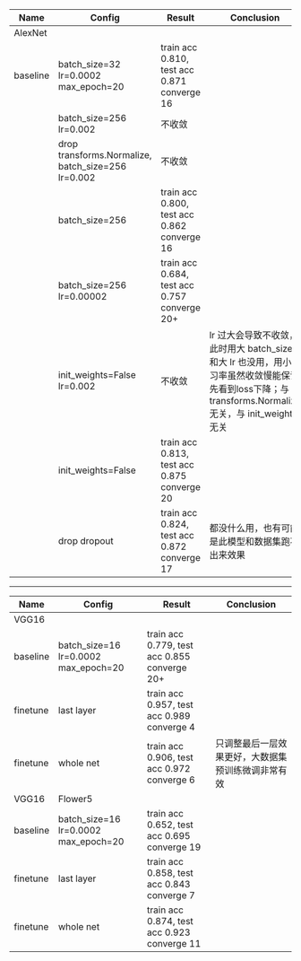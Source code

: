 | Name     | Config                                             | Result                                       | Conclusion                                                                                                                                            |
| -------- | -------------------------------------------------- | -------------------------------------------- | ----------------------------------------------------------------------------------------------------------------------------------------------------- |
| AlexNet  |                                                    |                                              |                                                                                                                                                       |
| baseline | batch_size=32 lr=0.0002 max_epoch=20               | train acc 0.810, test acc 0.871 converge 16  |                                                                                                                                                       |
|          | batch_size=256 lr=0.002                            | 不收敛                                       |                                                                                                                                                       |
|          | drop transforms.Normalize, batch_size=256 lr=0.002 | 不收敛                                       |                                                                                                                                                       |
|          | batch_size=256                                     | train acc 0.800, test acc 0.862 converge 16  |                                                                                                                                                       |
|          | batch_size=256 lr=0.00002                          | train acc 0.684, test acc 0.757 converge 20+ |                                                                                                                                                       |
|          | init_weights=False lr=0.002                        | 不收敛                                       | lr 过大会导致不收敛，此时用大 batch_size 和大 lr 也没用，用小学习率虽然收敛慢能保证先看到loss下降；与 transforms.Normalize 无关，与 init_weights 无关 |
|          | init_weights=False                                 | train acc 0.813, test acc 0.875 converge 20  |                                                                                                                                                       |
|          | drop dropout                                       | train acc 0.824, test acc 0.872 converge 17  | 都没什么用，也有可能是此模型和数据集跑不出来效果                                                                                                      |

---

| Name     | Config                                             | Result                                       | Conclusion                                                                                                                                            |
| -------- | -------------------------------------------------- | -------------------------------------------- | ----------------------------------------------------------------------------------------------------------------------------------------------------- |
| VGG16    |                                                    |                                              |                                                                                                                                                       |
| baseline | batch_size=16 lr=0.0002 max_epoch=20               | train acc 0.779, test acc 0.855 converge 20+                                             |                                                                                                                                                       |
| finetune | last layer               | train acc 0.957, test acc 0.989 converge 4                                             |                                                                                                                                                       |
| finetune | whole net               | train acc 0.906, test acc 0.972 converge 6                                             |      只调整最后一层效果更好，大数据集预训练微调非常有效                                                                                                                                                 |
| VGG16    |          Flower5                                          |                                              |                                                                                                                                                       |
| baseline | batch_size=16 lr=0.0002 max_epoch=20               | train acc 0.652, test acc 0.695 converge 19                                             |                                                                                                                                                       |
| finetune | last layer               | train acc 0.858, test acc 0.843 converge 7                                             |                                                                                                                                                       |
| finetune | whole net               | train acc 0.874, test acc 0.923 converge 11                                             |                                                                                                                                                       |

